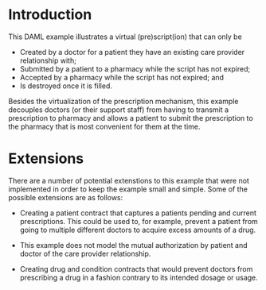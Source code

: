 # Introduction

This DAML example illustrates a virtual (pre)script(ion) that can only be

* Created by a doctor for a patient they have an existing care provider
  relationship with;
* Submitted by a patient to a pharmacy while the script has not expired;
* Accepted by a pharmacy while the script has not expired; and
* Is destroyed once it is filled.

Besides the virtualization of the prescription mechanism, this example
decouples doctors (or their support staff) from having to transmit a
prescription to pharmacy and allows a patient to submit the prescription to the
pharmacy that is most convenient for them at the time.

# Extensions

There are a number of potential extenstions to this example that were not
implemented in order to keep the example small and simple. Some of the possible
extensions are as follows:

* Creating a patient contract that captures a patients pending and current
  prescriptions. This could be used to, for example, prevent a patient from
  going to multiple different doctors to acquire excess amounts of a drug.

* This example does not model the mutual authorization by patient and doctor of
  the care provider relationship.

* Creating drug and condition contracts that would prevent doctors from
  prescribing a drug in a fashion contrary to its intended dosage or usage.
